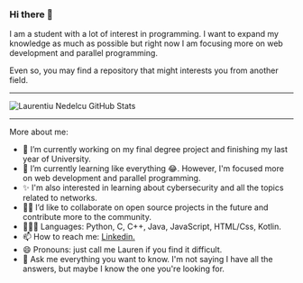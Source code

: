 ### Hi there 👋

I am a student with a lot of interest in programming. I want to expand my knowledge as much as possible but right now I am focusing more on web development and parallel programming.

Even so, you may find a repository that might interests you from another field.

---
<img alt="Laurentiu Nedelcu GitHub Stats" src="https://github-readme-stats.vercel.app/api?username=laurentiuNedelcu&show_icons=true&hide_border=true"> <br />

---
More about me:
- 🔭 I’m currently working on my final degree project and finishing my last year of University.
- 🌱 I’m currently learning like everything 😂. However, I'm focused more on web development and parallel programming.
- ✨ I'm also interested in learning about cybersecurity and all the topics related to networks. 
- ✋🏽 I’d like to collaborate on open source projects in the future and contribute more to the community.
- 🧑🏽‍💻 Languages: Python, C, C++, Java, JavaScript, HTML/Css, Kotlin.
- 📫 How to reach me: [Linkedin.](https://www.linkedin.com/in/laurentiu-nedelcu-3b09361a3/)
- 😄 Pronouns: just call me Lauren if you find it difficult.
- 💬 Ask me everything you want to know. I'm not saying I have all the answers, but maybe I know the one you're looking for.
